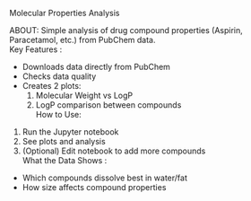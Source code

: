 Molecular Properties Analysis  

ABOUT:
Simple analysis of drug compound properties (Aspirin, Paracetamol, etc.) from PubChem data.  
Key Features  :
- Downloads data directly from PubChem  
- Checks data quality  
- Creates 2 plots:  
  1. Molecular Weight vs LogP  
  2. LogP comparison between compounds  
How to Use:
1. Run the Jupyter notebook  
2. See plots and analysis  
3. (Optional) Edit notebook to add more compounds  
What the Data Shows :
- Which compounds dissolve best in water/fat  
- How size affects compound properties
